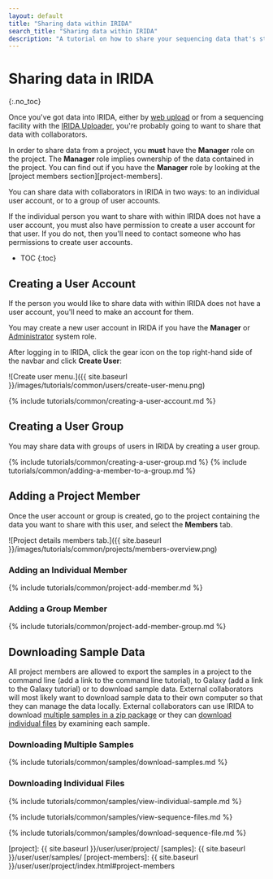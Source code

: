 ```yaml
---
layout: default
title: "Sharing data within IRIDA"
search_title: "Sharing data within IRIDA"
description: "A tutorial on how to share your sequencing data that's stored in IRIDA with other IRIDA users."
---
```


Sharing data in IRIDA
=====================
{:.no_toc}

Once you've got data into IRIDA, either by [web upload][web-upload] or from a sequencing facility with the [IRIDA Uploader](https://github.com/phac-nml/irida-uploader), you're probably going to want to share that data with collaborators.

In order to share data from a project, you **must** have the **Manager** role on the project. The **Manager** role implies ownership of the data contained in the project. You can find out if you have the **Manager** role by looking at the [project members section][project-members].

You can share data with collaborators in IRIDA in two ways: to an individual user account, or to a group of user accounts.

If the individual person you want to share with within IRIDA does not have a user account, you must also have permission to create a user account for that user. If you do not, then you'll need to contact someone who has permissions to create user accounts.

* TOC
{:toc}

Creating a User Account
-----------------------

If the person you would like to share data with within IRIDA does not have a user account, you'll need to make an account for them.

You may create a new user account in IRIDA if you have the **Manager** or [Administrator](../../administrator/#creating-a-new-user-account) system role.

After logging in to IRIDA, click the gear icon on the top right-hand side of the navbar and click **Create User**:

![Create user menu.]({{ site.baseurl }}/images/tutorials/common/users/create-user-menu.png)

{% include tutorials/common/creating-a-user-account.md %}

Creating a User Group
---------------------

You may share data with groups of users in IRIDA by creating a user group.

{% include tutorials/common/creating-a-user-group.md %}
{% include tutorials/common/adding-a-member-to-a-group.md %}

Adding a Project Member
-----------------------

Once the user account or group is created, go to the project containing the data you want to share with this user, and select the **Members** tab.

![Project details members tab.]({{ site.baseurl }}/images/tutorials/common/projects/members-overview.png)

### Adding an Individual Member

{% include tutorials/common/project-add-member.md %}

### Adding a Group Member

{% include tutorials/common/project-add-member-group.md %}

Downloading Sample Data
-----------------------

All project members are allowed to export the samples in a project to the command line (add a link to the command line tutorial), to Galaxy (add a link to the Galaxy tutorial) or to download sample data. External collaborators will most likely want to download sample data to their own computer so that they can manage the data locally. External collaborators can use IRIDA to download [multiple samples in a zip package](#downloading-multiple-samples) or they can [download individual files](#downloading-individual-files) by examining each sample.

### Downloading Multiple Samples

{% include tutorials/common/samples/download-samples.md %}

### Downloading Individual Files

{% include tutorials/common/samples/view-individual-sample.md %}

{% include tutorials/common/samples/view-sequence-files.md %}

{% include tutorials/common/samples/download-sequence-file.md %}

[web-upload]: ../web-upload/
[project]: {{ site.baseurl }}/user/user/project/
[samples]: {{ site.baseurl }}/user/user/samples/
[project-members]: {{ site.baseurl }}/user/user/project/index.html#project-members
